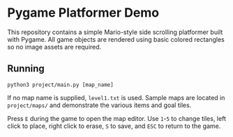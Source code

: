 # Pygame Platformer Demo

This repository contains a simple Mario-style side scrolling platformer built with Pygame.
All game objects are rendered using basic colored rectangles so no image assets
are required.

## Running

```
python3 project/main.py [map_name]
```
If no map name is supplied, `level1.txt` is used. Sample maps are located in
`project/maps/` and demonstrate the various items and goal tiles.

Press `E` during the game to open the map editor. Use `1`-`5` to change tiles, left click to place, right click to erase, `S` to save, and `ESC` to return to the game.
